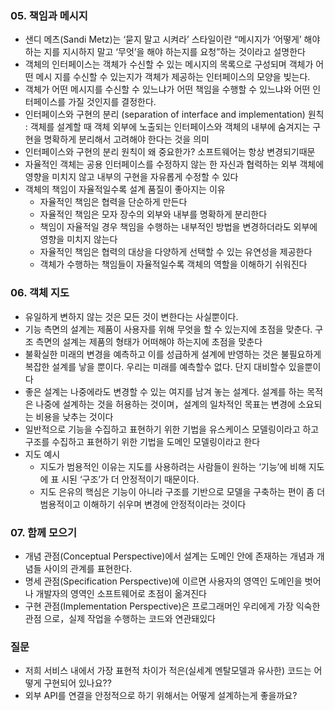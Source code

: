 ### 05. 책임과 메시지
- 샌디 메츠(Sandi Metz)는 ‘묻지 말고 시켜라’ 스타일이란 “메시지가 ‘어떻게’ 해야 하는 지를 지시하지 말고 ‘무엇’을 해야 하는지를 요청”하는 것이라고 설명한다
- 객체의 인터페이스는 객체가 수신할 수 있는 메시지의 목록으로 구성되며 객체가 어떤 메시 지를 수신할 수 있는지가 객체가 제공하는 인터페이스의 모양을 빚는다.
- 객체가 어떤 메시지를 수신할 수 있느냐가 어떤 책임을 수행할 수 있느냐와 어떤 인터페이스를 가질 것인지를 결정한다.
- 인터페이스와 구현의 분리 (separation of interface and implementation) 원칙 : 객체를 설계할 때 객체 외부에 노출되는 인터페이스와 객체의 내부에 숨겨지는 구현을 명확하게 분리해서 고려해야 한다는 것을 의미
- 인터페이스와 구현의 분리 원칙이 왜 중요한가? 소프트웨어는 항상 변경되기때문
- 자율적인 객체는 공용 인터페이스를 수정하지 않는 한 자신과 협력하는 외부 객체에 영향을 미치지 않고 내부의 구현을 자유롭게 수정할 수 있다
- 객체의 책임이 자율적일수록 설계 품질이 좋아지는 이유
  - 자율적인 책임은 협력을 단순하게 만든다
  - 자율적인 책임은 모자 장수의 외부와 내부를 명확하게 분리한다
  - 책임이 자율적일 경우 책임을 수행하는 내부적인 방법을 변경하더라도 외부에 영향을 미치지 않는다
  - 자율적인 책임은 협력의 대상을 다양하게 선택할 수 있는 유연성을 제공한다
  - 객체가 수행하는 책임들이 자율적일수록 객체의 역할을 이해하기 쉬워진다


### 06. 객체 지도
- 유일하게 변하지 않는 것은 모든 것이 변한다는 사실뿐이다.
- 기능 측면의 설계는 제품이 사용자를 위해 무엇을 할 수 있는지에 초점을 맞춘다. 구조 측면의 설계는 제품의 형태가 어떠해야 하는지에 초점을 맞춘다
- 불확실한 미래의 변경을 예측하고 이를 성급하게 설계에 반영하는 것은 불필요하게 복잡한 설계를 낳을 뿐이다. 우리는 미래를 예측할수 없다. 단지 대비할수 있을뿐이다
- 좋은 설계는 나중에라도 변경할 수 있는 여지를 남겨 놓는 설계다. 설계를 하는 목적은 나중에 설계하는 것을 허용하는 것이며，설계의 일차적인 목표는 변경에 소요되는 비용을 낮추는 것이다
- 일반적으로 기능을 수집하고 표현하기 위한 기법을 유스케이스 모델링이라고 하고 구조를 수집하고 표현하기 위한 기법을 도메인 모델링이라고 한다
- 지도 예시
  - 지도가 범용적인 이유는 지도를 사용하려는 사람들이 원하는 ‘기능’에 비해 지도에 표 시된 ‘구조’가 더 안정적이기 때문이다.
  - 지도 은유의 핵심은 기능이 아니라 구조를 기반으로 모델을 구축하는 편이 좀 더 범용적이고 이해하기 쉬우며 변경에 안정적이라는 것이다


### 07. 함께 모으기
- 개념 관점(Conceptual Perspective)에서 설계는 도메인 안에 존재하는 개념과 개념들 사이의 관계를 표현한다.
- 명세 관점(Specification Perspective)에 이르면 사용자의 영역인 도메인을 벗어나 개발자의 영역인 소프트웨어로 초점이 옮겨진다
- 구현 관점(Implementation Perspective)은 프로그래머인 우리에게 가장 익숙한 관점 으로，실제 작업을 수행하는 코드와 연관돼있다


### 질문
- 저희 서비스 내에서 가장 표현적 차이가 적은(실세계 멘탈모델과 유사한) 코드는 어떻게 구현되어 있나요??
- 외부 API를 연결을 안정적으로 하기 위해서는 어떻게 설계하는게 좋을까요?
